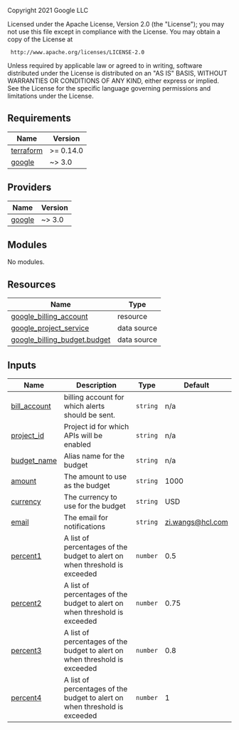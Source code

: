 <!-- BEGINNING OF PRE-COMMIT-TERRAFORM DOCS HOOK -->
Copyright 2021 Google LLC

Licensed under the Apache License, Version 2.0 (the "License");
you may not use this file except in compliance with the License.
You may obtain a copy of the License at

     http://www.apache.org/licenses/LICENSE-2.0

Unless required by applicable law or agreed to in writing, software
distributed under the License is distributed on an "AS IS" BASIS,
WITHOUT WARRANTIES OR CONDITIONS OF ANY KIND, either express or implied.
See the License for the specific language governing permissions and
limitations under the License.

## Requirements

| Name | Version |
|------|---------|
| <a name="requirement_terraform"></a> [terraform](#requirement\_terraform) | >= 0.14.0 |
| <a name="requirement_google"></a> [google](#requirement\_google) | ~> 3.0 |

## Providers

| Name | Version |
|------|---------|
| <a name="provider_google"></a> [google](#provider\_google) | ~> 3.0 |

## Modules

No modules.

## Resources

| Name                                                         | Type        |
| ------------------------------------------------------------ | ----------- |
| [google_billing_account](https://registry.terraform.io/providers/hashicorp/google/latest/docs/data-sources/billing_account) | resource    |
| [google_project_service](https://registry.terraform.io/providers/hashicorp/google/latest/docs/resources/google_project) | data source |
| [google_billing_budget.budget](https://registry.terraform.io/providers/hashicorp/google/latest/docs/resources/billing_budget) | data source |

## Inputs

| Name | Description | Type | Default |
|------|-------------|------|---------|
| <a name="input_bill_account"></a> [bill\_account](#input\_bill\_account) | billing account for which alerts should be sent. | `string` | n/a |
| <a name="input_project_id"></a> [project\_id](#input\_project\_id) | Project id for which APIs will be enabled | `string` | n/a     |
| <a name="input_budget_name"></a> [budget\_name](#input\_budget\_name) | Alias name for the budget | `string` | n/a |
| <a name="input_amount"></a> [amount](#input\_amount) | The amount to use as the budget | `string` | 1000 |
| <a name="input_currency"></a> [currency](#input\_currency) | The currency to use for the budget | `string` | USD |
| <a name="input_email"></a> [email](#input\_email) | The email for notifications | `string` | zi.wangs@hcl.com |
| <a name="input_percent1"></a> [percent1](#input\_percent1) | A list of percentages of the budget to alert on when threshold is exceeded | `number` | 0.5 |
| <a name="input_percent2"></a> [percent2](#input\_percent2) | A list of percentages of the budget to alert on when threshold is exceeded | `number` | 0.75 |
| <a name="input_percent3"></a> [percent3](#input\_percent3) | A list of percentages of the budget to alert on when threshold is exceeded | `number` | 0.8 |
| <a name="input_percent4"></a> [percent4](#input\_percent4) | A list of percentages of the budget to alert on when threshold is exceeded | `number` | 1 |


